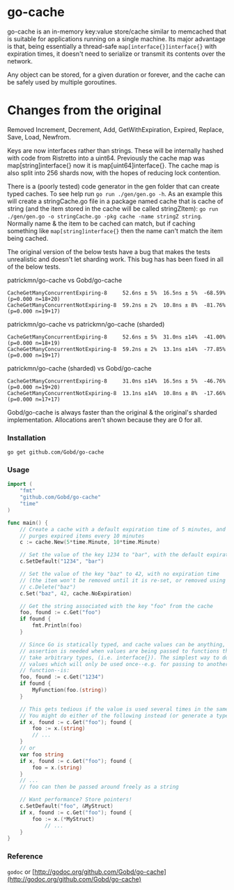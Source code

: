 # go-cache

go-cache is an in-memory key:value store/cache similar to memcached that is
suitable for applications running on a single machine. Its major advantage is
that, being essentially a thread-safe `map[interface{}]interface{}` with expiration
times, it doesn't need to serialize or transmit its contents over the network.

Any object can be stored, for a given duration or forever, and the cache can be
safely used by multiple goroutines.

# Changes from the original

Removed Increment, Decrement, Add, GetWithExpiration, Expired, Replace, Save, Load, Newfrom.

Keys are now interfaces rather than strings. These will be internally hashed with
code from Ristretto into a uint64. Previously the cache map was map[string]interface{}
now it is map[uint64]interface{}. The cache map is also split into 256 shards now,
with the hopes of reducing lock contention.

There is a (poorly tested) code generator in the gen folder that can create typed caches. To see help
run `go run ./gen/gen.go -h`. As an example this will create a stringCache.go file in a
package named cache that is cache of string (and the item stored in the cache will be called stringZItem):
`go run ./gen/gen.go -o stringCache.go -pkg cache -name stringZ string`. Normally name & the item to be cached
can match, but if caching something like `map[string]interface{}` then the name can't match
the item being cached.

The original version of the below tests have a bug that makes the tests unrealistic and doesn't
let sharding work. This bug has has been fixed in all of the below tests.

patrickmn/go-cache vs Gobd/go-cache
```
CacheGetManyConcurrentExpiring-8     52.6ns ± 5%  16.5ns ± 5%  -68.59%  (p=0.000 n=18+20)
CacheGetManyConcurrentNotExpiring-8  59.2ns ± 2%  10.8ns ± 8%  -81.76%  (p=0.000 n=19+17)
```

patrickmn/go-cache vs patrickmn/go-cache (sharded)
```
CacheGetManyConcurrentExpiring-8     52.6ns ± 5%  31.0ns ±14%  -41.00%  (p=0.000 n=18+19)
CacheGetManyConcurrentNotExpiring-8  59.2ns ± 2%  13.1ns ±14%  -77.85%  (p=0.000 n=19+17)
```

patrickmn/go-cache (sharded) vs Gobd/go-cache
```
CacheGetManyConcurrentExpiring-8     31.0ns ±14%  16.5ns ± 5%  -46.76%  (p=0.000 n=19+20)
CacheGetManyConcurrentNotExpiring-8  13.1ns ±14%  10.8ns ± 8%  -17.66%  (p=0.000 n=17+17)
```

Gobd/go-cache is always faster than the original & the original's sharded implementation.
Allocations aren't shown because they are 0 for all.

### Installation

`go get github.com/Gobd/go-cache`

### Usage

```go
import (
	"fmt"
	"github.com/Gobd/go-cache"
	"time"
)

func main() {
	// Create a cache with a default expiration time of 5 minutes, and which
	// purges expired items every 10 minutes
	c := cache.New(5*time.Minute, 10*time.Minute)

	// Set the value of the key 1234 to "bar", with the default expiration time
	c.SetDefault("1234", "bar")

	// Set the value of the key "baz" to 42, with no expiration time
	// (the item won't be removed until it is re-set, or removed using
	// c.Delete("baz")
	c.Set("baz", 42, cache.NoExpiration)

	// Get the string associated with the key "foo" from the cache
	foo, found := c.Get("foo")
	if found {
		fmt.Println(foo)
	}

	// Since Go is statically typed, and cache values can be anything, type
	// assertion is needed when values are being passed to functions that don't
	// take arbitrary types, (i.e. interface{}). The simplest way to do this for
	// values which will only be used once--e.g. for passing to another
	// function--is:
	foo, found := c.Get("1234")
	if found {
		MyFunction(foo.(string))
	}

	// This gets tedious if the value is used several times in the same function.
	// You might do either of the following instead (or generate a typed cache):
	if x, found := c.Get("foo"); found {
		foo := x.(string)
		// ...
	}
	// or
	var foo string
	if x, found := c.Get("foo"); found {
		foo = x.(string)
	}
	// ...
	// foo can then be passed around freely as a string

	// Want performance? Store pointers!
	c.SetDefault("foo", &MyStruct)
	if x, found := c.Get("foo"); found {
		foo := x.(*MyStruct)
			// ...
	}
}
```

### Reference

`godoc` or [http://godoc.org/github.com/Gobd/go-cache](http://godoc.org/github.com/Gobd/go-cache)
